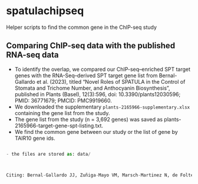 # spatulachipseq
Helper scripts to find the common gene in the ChIP-seq study

Comparing ChIP-seq data with the published RNA-seq data
----------------------------------------------------------


- To identify the overlap, we compared our ChIP-seq–enriched SPT target genes with the RNA-Seq–derived SPT target gene list from Bernal-Gallardo et al. (2023), titled “Novel Roles of SPATULA in the Control of Stomata and Trichome Number, and Anthocyanin Biosynthesis”, published in Plants (Basel), 12(3):596, doi: 10.3390/plants12030596; PMID: 36771679; PMCID: PMC9919660.
- We downloaded the supplementary `plants-2165966-supplementary.xlsx` containing the gene list from the study.
- The gene list from the study (n = 3,692 genes) was saved as plants-2165966-target-gene-spt-listing.txt.
- We find the common gene between our study or the list of gene by TAIR10 gene ids.


```python

- the files are stored as: data/



Citing: Bernal-Gallardo JJ, Zuñiga-Mayo VM, Marsch-Martinez N, de Folter S. Novel Roles of SPATULA in the Control of Stomata and Trichome Number, and Anthocyanin Biosynthesis. Plants (Basel). 2023 Jan 29;12(3):596. doi: 10.3390/plants12030596. PMID: 36771679; PMCID: PMC9919660.

```
